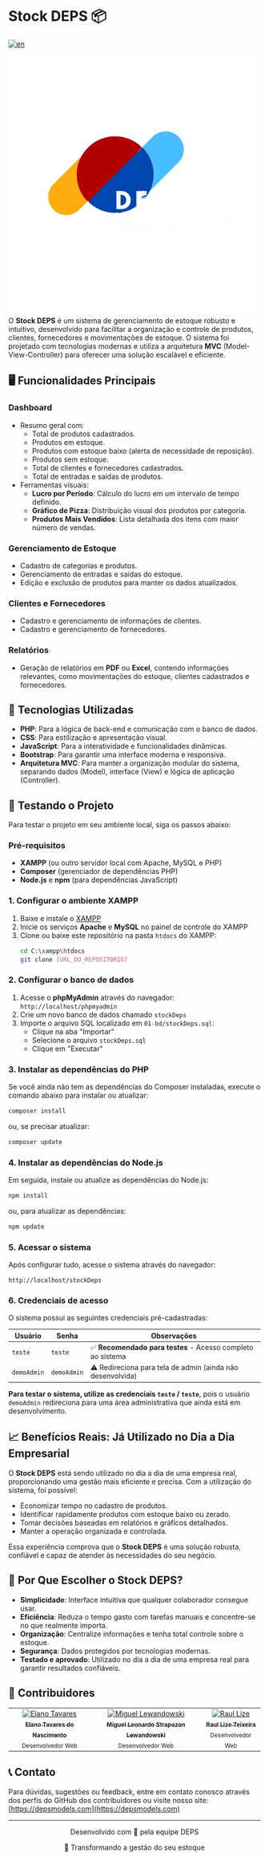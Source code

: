 # Stock DEPS 📦

[![en](https://img.shields.io/badge/lang-en-red.svg)](./README.en.md)

![DepsModels Logo](assets/web/images/logos/logo-without-background.png)

O **Stock DEPS** é um sistema de gerenciamento de estoque robusto e intuitivo, desenvolvido para facilitar a organização e controle de produtos, clientes, fornecedores e movimentações de estoque. O sistema foi projetado com tecnologias modernas e utiliza a arquitetura **MVC** (Model-View-Controller) para oferecer uma solução escalável e eficiente.

## 🖥 Funcionalidades Principais

### Dashboard
- Resumo geral com:
  - Total de produtos cadastrados.
  - Produtos em estoque.
  - Produtos com estoque baixo (alerta de necessidade de reposição).
  - Produtos sem estoque.
  - Total de clientes e fornecedores cadastrados.
  - Total de entradas e saídas de produtos.
- Ferramentas visuais:
  - **Lucro por Período**: Cálculo do lucro em um intervalo de tempo definido.
  - **Gráfico de Pizza**: Distribuição visual dos produtos por categoria.
  - **Produtos Mais Vendidos**: Lista detalhada dos itens com maior número de vendas.

### Gerenciamento de Estoque
- Cadastro de categorias e produtos.
- Gerenciamento de entradas e saídas do estoque.
- Edição e exclusão de produtos para manter os dados atualizados.

### Clientes e Fornecedores
- Cadastro e gerenciamento de informações de clientes.
- Cadastro e gerenciamento de fornecedores.

### Relatórios
- Geração de relatórios em **PDF** ou **Excel**, contendo informações relevantes, como movimentações do estoque, clientes cadastrados e fornecedores.

## 🔧 Tecnologias Utilizadas

- **PHP**: Para a lógica de back-end e comunicação com o banco de dados.
- **CSS**: Para estilização e apresentação visual.
- **JavaScript**: Para a interatividade e funcionalidades dinâmicas.
- **Bootstrap**: Para garantir uma interface moderna e responsiva.
- **Arquitetura MVC**: Para manter a organização modular do sistema, separando dados (Model), interface (View) e lógica de aplicação (Controller).

## 🧪 Testando o Projeto

Para testar o projeto em seu ambiente local, siga os passos abaixo:

### Pré-requisitos

- **XAMPP** (ou outro servidor local com Apache, MySQL e PHP)
- **Composer** (gerenciador de dependências PHP)
- **Node.js** e **npm** (para dependências JavaScript)

### 1. **Configurar o ambiente XAMPP**

1. Baixe e instale o [XAMPP](https://www.apachefriends.org/)
2. Inicie os serviços **Apache** e **MySQL** no painel de controle do XAMPP
3. Clone ou baixe este repositório na pasta `htdocs` do XAMPP:
   ```bash
   cd C:\xampp\htdocs
   git clone [URL_DO_REPOSITORIO]
   ```

### 2. **Configurar o banco de dados**

1. Acesse o **phpMyAdmin** através do navegador: `http://localhost/phpmyadmin`
2. Crie um novo banco de dados chamado `stockDeps`
3. Importe o arquivo SQL localizado em `01-bd/stockDeps.sql`:
   - Clique na aba "Importar"
   - Selecione o arquivo `stockDeps.sql`
   - Clique em "Executar"

### 3. **Instalar as dependências do PHP**
   
Se você ainda não tem as dependências do Composer instaladas, execute o comando abaixo para instalar ou atualizar:

```bash
composer install
```
ou, se precisar atualizar:

```bash
composer update
```

### 4. **Instalar as dependências do Node.js**

Em seguida, instale ou atualize as dependências do Node.js:

```bash
npm install
```
ou, para atualizar as dependências:

```bash
npm update
```

### 5. **Acessar o sistema**

Após configurar tudo, acesse o sistema através do navegador:

```
http://localhost/stockDeps
```

### 6. **Credenciais de acesso**

O sistema possui as seguintes credenciais pré-cadastradas:

| Usuário | Senha | Observações |
|---------|-------|-------------|
| `teste` | `teste` | ✅ **Recomendado para testes** - Acesso completo ao sistema |
| `demoAdmin` | `demoAdmin` | ⚠️ Redireciona para tela de admin (ainda não desenvolvida) |

**Para testar o sistema, utilize as credenciais `teste` / `teste`**, pois o usuário `demoAdmin` redireciona para uma área administrativa que ainda está em desenvolvimento.

## 📈 Benefícios Reais: Já Utilizado no Dia a Dia Empresarial

O **Stock DEPS** está sendo utilizado no dia a dia de uma empresa real, proporcionando uma gestão mais eficiente e precisa. Com a utilização do sistema, foi possível:
- Economizar tempo no cadastro de produtos.
- Identificar rapidamente produtos com estoque baixo ou zerado.
- Tomar decisões baseadas em relatórios e gráficos detalhados.
- Manter a operação organizada e controlada.

Essa experiência comprova que o **Stock DEPS** é uma solução robusta, confiável e capaz de atender às necessidades do seu negócio.

## 🌟 Por Que Escolher o Stock DEPS?

- **Simplicidade**: Interface intuitiva que qualquer colaborador consegue usar.
- **Eficiência**: Reduza o tempo gasto com tarefas manuais e concentre-se no que realmente importa.
- **Organização**: Centralize informações e tenha total controle sobre o estoque.
- **Segurança**: Dados protegidos por tecnologias modernas.
- **Testado e aprovado**: Utilizado no dia a dia de uma empresa real para garantir resultados confiáveis.

## 👥 Contribuidores

<table>
  <tr>
    <td align="center">
      <a href="https://github.com/elano-tavares">
        <img src="https://github.com/elano-tavares.png" width="100px;" alt="Elano Tavares"/><br />
        <sub><b>Elano Tavares do Nascimento</b></sub>
      </a><br />
      <sub>Desenvolvedor Web</sub>
    </td>
    <td align="center">
      <a href="https://github.com/MiguelLewandowski">
        <img src="https://github.com/MiguelLewandowski.png" width="100px;" alt="Miguel Lewandowski"/><br />
        <sub><b>Miguel Leonardo Strapazon Lewandowski</b></sub>
      </a><br />
      <sub>Desenvolvedor Web</sub>
    </td>
    <td align="center">
      <a href="https://github.com/Raullize">
        <img src="https://github.com/Raullize.png" width="100px;" alt="Raul Lize"/><br />
        <sub><b>Raul Lize Teixeira</b></sub>
      </a><br />
      <sub>Desenvolvedor Web</sub>
    </td>
  </tr>
</table>

## 📞 Contato

Para dúvidas, sugestões ou feedback, entre em contato conosco através dos perfis do GitHub dos contribuidores ou visite nosso site: [https://depsmodels.com](https://depsmodels.com)

---

<div align="center">
  <p>Desenvolvido com 💙 pela equipe DEPS</p>
  <p>🚀 Transformando a gestão do seu estoque</p>
</div>